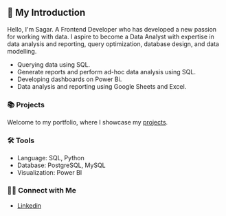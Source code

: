 ## 👋 My Introduction
Hello, I'm Sagar. A Frontend Developer who has developed a new passion for working with data.
I aspire to become a Data Analyst with expertise in data analysis and reporting, query optimization, database design, and data modelling.
- Querying data using SQL.
- Generate reports and perform ad-hoc data analysis using SQL.
- Developing dashboards on Power Bi.
- Data analysis and reporting using Google Sheets and Excel.
### 📚 Projects
Welcome to my portfolio, where I showcase my [projects]().
### 🛠️ Tools
- Language: SQL, Python
- Database: PostgreSQL, MySQL
- Visualization: Power BI
### 👋🏻 Connect with Me
- [Linkedin](https://www.linkedin.com/in/5ifar)
